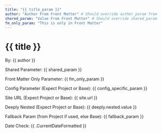 ```yaml
---
title: "{{ title_param }}"
author: "Author From Front Matter" # Should override author_param from any config
shared_param: "Value From Front Matter" # Should override shared_param from any config
fm_only_param: "This is only in Front Matter"
---
```


# {{ title }}

By: {{ author }}

Shared Parameter: {{ shared_param }}

Front Matter Only Parameter: {{ fm_only_param }}

Config Parameter (Expect Project or Base): {{ config_specific_param }}

Site URL (Expect Project or Base): {{ site.url }}

Deeply Nested (Expect Project or Base): {{ deeply.nested.value }}

Fallback Param (from Project if used, else Base): {{ fallback_param }}

Date Check: {{ .CurrentDateFormatted }}
